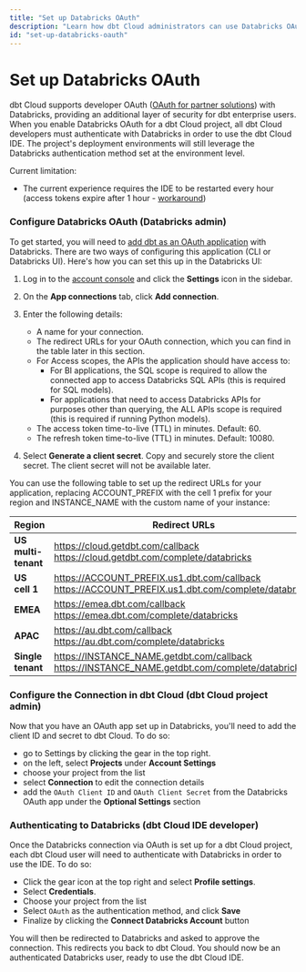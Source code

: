 ```yaml
---
title: "Set up Databricks OAuth"
description: "Learn how dbt Cloud administrators can use Databricks OAuth to control access in a dbt Cloud account."
id: "set-up-databricks-oauth"
---
```


# Set up Databricks OAuth <Lifecycle status="enterprise" />

dbt Cloud supports developer OAuth ([OAuth for partner solutions](https://docs.databricks.com/en/integrations/manage-oauth.html)) with Databricks, providing an additional layer of security for dbt enterprise users. When you enable Databricks OAuth for a dbt Cloud project, all dbt Cloud developers must authenticate with Databricks in order to use the dbt Cloud IDE. The project's deployment environments will still leverage the Databricks authentication method set at the environment level.

Current limitation:
- The current experience requires the IDE to be restarted every hour (access tokens expire after 1 hour - [workaround](https://docs.databricks.com/en/integrations/manage-oauth.html#override-the-default-token-lifetime-policy-for-dbt-core-power-bi-or-tableau-desktop))
 

### Configure Databricks OAuth (Databricks admin)

To get started, you will need to [add dbt as an OAuth application](https://docs.databricks.com/en/integrations/configure-oauth-dbt.html) with Databricks. There are two ways of configuring this application (CLI or Databricks UI). Here's how you can set this up in the Databricks UI:

1. Log in to the [account console](https://accounts.cloud.databricks.com/?_ga=2.255771976.118201544.1712797799-1002575874.1704693634) and click the **Settings** icon in the sidebar.

2. On the **App connections** tab, click **Add connection**.

3. Enter the following details:
   - A name for your connection.
   - The redirect URLs for your OAuth connection, which you can find in the table later in this section.
   - For Access scopes, the APIs the application should have access to:
      - For BI applications, the SQL scope is required to allow the connected app to access Databricks SQL APIs (this is required for SQL models).
      - For applications that need to access Databricks APIs for purposes other than querying, the ALL APIs scope is required (this is required if running Python models).
   - The access token time-to-live (TTL) in minutes. Default: 60.
   - The refresh token time-to-live (TTL) in minutes. Default: 10080.
4. Select **Generate a client secret**. Copy and securely store the client secret. The client secret will not be available later.

You can use the following table to set up the redirect URLs for your application, replacing ACCOUNT_PREFIX with the cell 1 prefix for your region and INSTANCE_NAME with the custom name of your instance:

| Region | Redirect URLs |
| ------ | ----- |
| **US multi-tenant** | https://cloud.getdbt.com/callback <br /> https://cloud.getdbt.com/complete/databricks |
| **US cell 1** | https://ACCOUNT_PREFIX.us1.dbt.com/callback <br /> https://ACCOUNT_PREFIX.us1.dbt.com/complete/databricks |
| **EMEA** | https://emea.dbt.com/callback <br /> https://emea.dbt.com/complete/databricks |
| **APAC** | https://au.dbt.com/callback <br /> https://au.dbt.com/complete/databricks |
| **Single tenant** | https://INSTANCE_NAME.getdbt.com/callback <br /> https://INSTANCE_NAME.getdbt.com/complete/databricks


### Configure the Connection in dbt Cloud (dbt Cloud project admin)

Now that you have an OAuth app set up in Databricks, you'll need to add the client ID and secret to dbt Cloud. To do so:
 - go to Settings by clicking the gear in the top right.
 - on the left, select **Projects** under **Account Settings**
 - choose your project from the list
 - select **Connection** to edit the connection details
 - add the `OAuth Client ID` and `OAuth Client Secret` from the Databricks OAuth app under the **Optional Settings** section

<Lightbox src="/img/docs/dbt-cloud/using-dbt-cloud/dbt-cloud-enterprise/DBX-auth/dbt-databricks-oauth.png" title="Adding Databricks OAuth application client ID and secret to dbt Cloud" />

### Authenticating to Databricks (dbt Cloud IDE developer)

Once the Databricks connection via OAuth is set up for a dbt Cloud project, each dbt Cloud user will need to authenticate with Databricks in order to use the IDE. To do so:

- Click the gear icon at the top right and select **Profile settings**.
- Select **Credentials**.
- Choose your project from the list
- Select `OAuth` as the authentication method, and click **Save**
- Finalize by clicking the **Connect Databricks Account** button

<Lightbox src="/img/docs/dbt-cloud/using-dbt-cloud/dbt-cloud-enterprise/DBX-auth/dbt-databricks-oauth-user.png" title="Connecting to Databricks from an IDE user profile" />

You will then be redirected to Databricks and asked to approve the connection. This redirects you back to dbt Cloud. You should now be an authenticated Databricks user, ready to use the dbt Cloud IDE.
